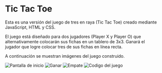 # Tic Tac Toe

Esta es una versión del juego de tres en raya (Tic Tac Toe) creado mediante JavaScript, HTML y CSS.

El juego está diseñado para dos jugadores (Player X y Player O) que alternativamente colocarán sus fichas en un tablero de 3x3. Ganará el jugador que logre colocar tres de sus fichas en línea recta.

A continuación se muestran imágenes del juego construido.

<image src="imagenes de la vieja\La vieja ADAKADEMY.png" alt="Pantalla de inicio">

<image src="imagenes de la vieja\La vieja win.png" alt="Ganar">

<image src="imagenes de la vieja\La vieja draw.png" alt="Empate">

<image src="imagenes de la vieja\La vieja codigo.png" alt="Codigo del juego">